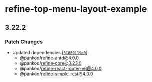 # refine-top-menu-layout-example

## 3.22.2

### Patch Changes

-   Updated dependencies [[`31850119e0`](https://github.com/pankod/refine/commit/31850119e069b93f0b5146b039a86e736164383e)]:
    -   @pankod/refine-antd@4.0.0
    -   @pankod/refine-core@3.23.0
    -   @pankod/refine-react-router-v6@4.0.0
    -   @pankod/refine-simple-rest@4.0.0
